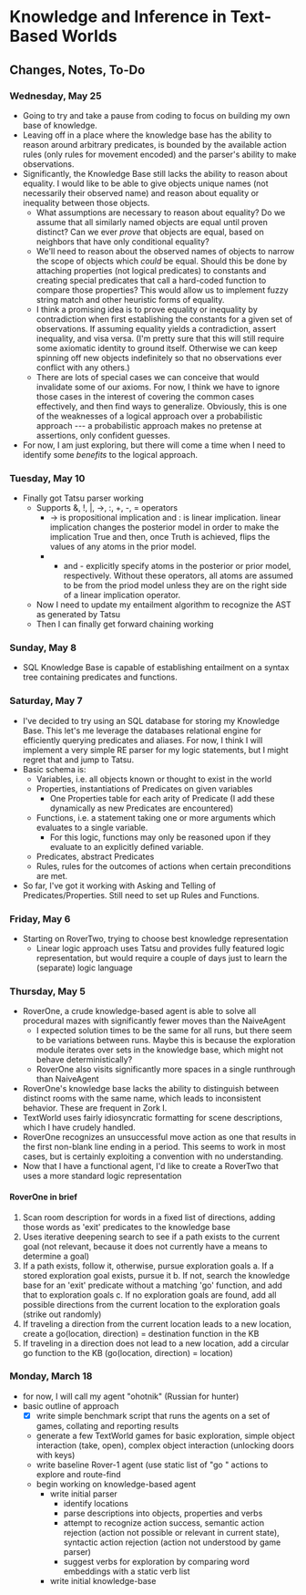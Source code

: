# Knowledge and Inference in Text-Based Worlds

## Changes, Notes, To-Do

### Wednesday, May 25

- Going to try and take a pause from coding to focus on building my own
  base of knowledge.
- Leaving off in a place where the knowledge base has the ability to
  reason around arbitrary predicates, is bounded by the available action
  rules (only rules for movement encoded) and the parser's ability to
  make observations.
- Significantly, the Knowledge Base still lacks the ability to reason
  about equality. I would like to be able to give objects unique names
  (not necessarily their observed name) and reason about equality or
  inequality between those objects.
  - What assumptions are necessary to reason about equality? Do we
    assume that all similarly named objects are equal until proven
    distinct? Can we ever *prove* that objects are equal, based on
    neighbors that have only conditional equality?
  - We'll need to reason about the observed names of objects to narrow
    the scope of objects which _could_ be equal. Should this be done by
    attaching properties (not logical predicates) to constants and
    creating special predicates that call a hard-coded function to
    compare those properties? This would allow us to implement fuzzy
    string match and other heuristic forms of equality.
  - I think a promising idea is to prove equality or inequality by
    contradiction when first establishing the constants for a given set
    of observations. If assuming equality yields a contradiction, assert
    inequality, and visa versa. (I'm pretty sure that this will still
    require some axiomatic identity to ground itself. Otherwise we can
    keep spinning off new objects indefinitely so that no observations
    ever conflict with any others.)
  - There are lots of special cases we can conceive that would
    invalidate some of our axioms. For now, I think we have to ignore
    those cases in the interest of covering the common cases
    effectively, and then find ways to generalize. Obviously, this is
    one of the weaknesses of a logical approach over a probabilistic
    approach --- a probabilistic approach makes no pretense at
    assertions, only confident guesses.
- For now, I am just exploring, but there will come a time when I need
  to identify some _benefits_ to the logical approach.

### Tuesday, May 10

- Finally got Tatsu parser working
  - Supports &, !, |, ->, :, +, -, = operators
    - -> is propositional implication and : is linear implication.
      linear implication changes the posterior model in order to make
      the implication True and then, once Truth is achieved, flips the
      values of any atoms in the prior model.
    - + and - explicitly specify atoms in the posterior or prior model,
      respectively. Without these operators, all atoms are assumed to be
      from the priod model unless they are on the right side of a linear
      implication operator.
  - Now I need to update my entailment algorithm to recognize the AST as
    generated by Tatsu
  - Then I can finally get forward chaining working

### Sunday, May 8

- SQL Knowledge Base is capable of establishing entailment on a syntax
  tree containing predicates and functions.

### Saturday, May 7

- I've decided to try using an SQL database for storing my Knowledge
  Base. This let's me leverage the databases relational engine for
  efficiently querying predicates and aliases. For now, I think I will
  implement a very simple RE parser for my logic statements, but I might
  regret that and jump to Tatsu.
- Basic schema is:
  - Variables, i.e. all objects known or thought to exist in the world
  - Properties, instantiations of Predicates on given variables
    - One Properties table for each arity of Predicate (I add these
      dynamically as new Predicates are encountered)
  - Functions, i.e. a statement taking one or more arguments which
    evaluates to a single variable.
      - For this logic, functions may only be reasoned upon if they
        evaluate to an explicitly defined variable.
  - Predicates, abstract Predicates
  - Rules, rules for the outcomes of actions when certain preconditions
    are met.
- So far, I've got it working with Asking and Telling of
  Predicates/Properties. Still need to set up Rules and Functions.

### Friday, May 6

- Starting on RoverTwo, trying to choose best knowledge representation
  - Linear logic approach uses Tatsu and provides fully featured logic
    representation, but would require a couple of days just to learn the
    (separate) logic language

### Thursday, May 5

- RoverOne, a crude knowledge-based agent is able to solve all
  procedural mazes with significantly fewer moves than the NaiveAgent
  - I expected solution times to be the same for all runs, but there
    seem to be variations between runs. Maybe this is because the
    exploration module iterates over sets in the knowledge base, which
    might not behave deterministically?
  - RoverOne also visits significantly more spaces in a single
    runthrough than NaiveAgent
- RoverOne's knowledge base lacks the ability to distinguish between
  distinct rooms with the same name, which leads to inconsistent
  behavior. These are frequent in Zork I.
- TextWorld uses fairly idiosyncratic formatting for scene descriptions,
  which I have crudely handled.
- RoverOne recognizes an unsuccessful move action as one that results in
  the first non-blank line ending in a period. This seems to work in
  most cases, but is certainly exploiting a convention with no
  understanding.
- Now that I have a functional agent, I'd like to create a RoverTwo that
  uses a more standard logic representation

#### RoverOne in brief

1. Scan room description for words in a fixed list of directions, adding
   those words as 'exit' predicates to the knowledge base
2. Uses iterative deepening search to see if a path exists to the
   current goal (not relevant, because it does not currently have a
   means to determine a goal)
3. If a path exists, follow it, otherwise, pursue exploration goals
   a. If a stored exploration goal exists, pursue it
   b. If not, search the knowledge base for an 'exit' predicate without
   a matching 'go' function, and add that to exploration goals
   c. If no exploration goals are found, add all possible directions
   from the current location to the exploration goals (strike out
   randomly)
4. If traveling a direction from the current location leads to a new
   location, create a go(location, direction) = destination function in
   the KB
5. If traveling in a direction does not lead to a new location, add a
   circular go function to the KB (go(location, direction) = location)


### Monday, March 18

- for now, I will call my agent "ohotnik" (Russian for hunter)
- basic outline of approach
  - [x] write simple benchmark script that runs the agents on a set of
    games, collating and reporting results
  - generate a few TextWorld games for basic exploration, simple object
    interaction (take, open), complex object interaction (unlocking
    doors with keys)
  - write baseline Rover-1 agent (use static list of "go <direction>"
    actions to explore and route-find
  - begin working on knowledge-based agent
    - write initial parser
      - identify locations
      - parse descriptions into objects, properties and verbs
      - attempt to recognize action success, semantic action rejection
        (action not possible or relevant in current state), syntactic
        action rejection (action not understood by game parser)
      - suggest verbs for exploration by comparing word embeddings with
        a static verb list
    - write initial knowledge-base 
    

